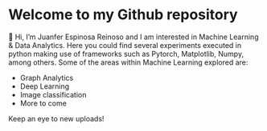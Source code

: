 # Welcome to my Github repository

👋 Hi, I’m Juanfer Espinosa Reinoso and I am interested in Machine Learning & Data Analytics. Here you could find several experiments executed in python making use of frameworks such as Pytorch, Matplotlib, Numpy, among others.
Some of the areas within Machine Learning explored are:

- Graph Analytics
- Deep Learning
- Image classification
- More to come

Keep an eye to new uploads!

<!---
juanferEspinosa/juanferEspinosa is a ✨ special ✨ repository because its `README.md` (this file) appears on your GitHub profile.
You can click the Preview link to take a look at your changes.
--->
